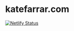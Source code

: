katefarrar.com
================

[![Netlify Status](https://api.netlify.com/api/v1/badges/253bbdf3-9aed-4678-af02-57e20fab54ad/deploy-status)](https://app.netlify.com/sites/hungry-bhaskara-a81d43/deploys)

